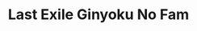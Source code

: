 --- 
title: "Last Exile Ginyoku No Fam"
publishdate: "2019-6-24T16:48:46+02:00"
src: "https://365manga.net/manga/last-exile-ginyoku-no-fam"
image: "https://data.365manga.net/images/thumbnails/15950-last-exile-ginyoku-no-fam.jpg"
description: "Vanships are flying vehicles that float and fly with the use of a rare metal called Claudia. Fam and Jize are young female pilots in the kingdom of Turan who have made a name for themselves for their creativeness and excellent piloting. Turan is currently run by the two princesses, Lilly, the older of the two sisters, and Milia. Then there is Dio, a mysterious pilot who drifted into town…"
---